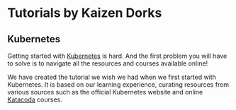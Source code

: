 # Tutorials by Kaizen Dorks

## Kubernetes

Getting started with [Kubernetes](https://kubernetes.io/) is hard. And the first problem you will have to solve is to navigate all the resources and courses available online!

We have created the tutorial we wish we had when we first started with Kubernetes. It is based on our learning experience, curating resources from various sources such as the official Kubernetes website and online [Katacoda](https://www.katacoda.com/) courses.

<tutorial-start-link title="Start Tutorial" to="/tutorials/kubernetes" />
